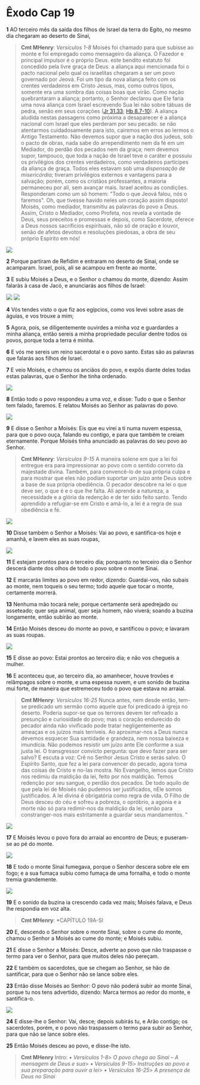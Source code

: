 # Êxodo Cap 19

**1** 	AO terceiro mês da saída dos filhos de Israel da terra do Egito, no mesmo dia chegaram ao deserto de Sinai,

> **Cmt MHenry**: *Versículos 1-8* Moisés foi chamado para que subisse ao monte e foi empregado como mensageiro da aliança. O Fazedor e principal impulsor é o próprio Deus. este bendito estatuto foi concedido pela livre graça de Deus. a aliança aqui mencionada foi o pacto nacional pelo qual os israelitas chegaram a ser um povo governado por Jeová. Foi um tipo da nova aliança feito com os crentes verdadeiros em Cristo Jesus, mas, como outros tipos, somente era uma sombra das coisas boas que virão. Como nação quebrantaram a aliança; portanto, o Senhor declarou que Ele faria uma nova aliança com Israel escrevendo Sua lei não sobre tábuas de pedra, senão em seus corações ([Jr 31.33](../24A-Jr/31.md#33); [Hb 8.7-10](../58N-Hb/08.md#7)). A aliança aludida nestas passagens como próxima a desaparecer é a aliança nacional com Israel que eles perderam por seu pecado. se não atentarmos cuidadosamente para isto, cairemos em erros ao lermos o Antigo Testamento. Não devemos supor que a nação dos judeus, sob o pacto de obras, nada sabe do arrependimento nem da fé em um Mediador, do perdão dos pecados nem da graça; nem devemos supor, tampouco, que toda a nação de Israel teve o caráter e possuiu os privilégios dos crentes verdadeiros, como verdadeiros partícipes da aliança de graça. Todos eles estavam sob uma *dispensação de misericórdia*; tiveram privilégios externos e vantagens para a salvação; porém, como os cristãos professantes, a maioria permaneceu por ali, sem avançar mais. Israel aceitou as condições. Responderam como um só homem: "Todo o que Jeová falou, nós o faremos". Oh, que tivesse havido neles um coração assim disposto! Moisés, como mediador, transmitiu as palavras do povo a Deus. Assim, Cristo o Mediador, como Profeta, nos revela a vontade de Deus, seus preceitos e promessas e depois, como Sacerdote, oferece a Deus nossos sacrifícios espirituais, não só de oração e louvor, senão de afetos devotos e resoluções piedosas, a obra de seu próprio Espírito em nós!

![](../Images/SweetPublishing/2-19-1.jpg) 

**2** 	Porque partiram de Refidim e entraram no deserto de Sinai, onde se acamparam. Israel, pois, ali se acampou em frente ao monte.

**3** 	E subiu Moisés a Deus, e o Senhor o chamou do monte, dizendo: Assim falarás à casa de Jacó, e anunciarás aos filhos de Israel:

![](../Images/SweetPublishing/2-19-2.jpg) ![](../Images/SweetPublishing/2-19-3.jpg) 

**4** 	Vós tendes visto o que fiz aos egípcios, como vos levei sobre asas de águias, e vos trouxe a mim;

**5** 	Agora, pois, se diligentemente ouvirdes a minha voz e guardardes a minha aliança, então sereis a minha propriedade peculiar dentre todos os povos, porque toda a terra é minha.

**6** 	E vós me sereis um reino sacerdotal e o povo santo. Estas são as palavras que falarás aos filhos de Israel.

**7** 	E veio Moisés, e chamou os anciãos do povo, e expôs diante deles todas estas palavras, que o Senhor lhe tinha ordenado.

![](../Images/SweetPublishing/2-19-4.jpg) 

**8** 	Então todo o povo respondeu a uma voz, e disse: Tudo o que o Senhor tem falado, faremos. E relatou Moisés ao Senhor as palavras do povo.

![](../Images/SweetPublishing/2-19-5.jpg) 

**9** 	E disse o Senhor a Moisés: Eis que eu virei a ti numa nuvem espessa, para que o povo ouça, falando eu contigo, e para que também te creiam eternamente. Porque Moisés tinha anunciado as palavras do seu povo ao Senhor.

> **Cmt MHenry**: *Versículos 9-15* A maneira solene em que a lei foi entregue era para impressionar ao povo com o sentido correto da majestade divina. Também, para convencê-lo de sua própria culpa e para mostrar que eles não podiam suportar um juízo ante Deus sobre a base de sua própria obediência. O pecador descobre na lei o que deve ser, o que é e o que lhe falta. Ali aprende a natureza, a necessidade e a glória da redenção e de ter sido feito santo. Tendo aprendido a refugiar-se em Cristo e amá-lo, a lei é a regra de sua obediência e fé.

![](../Images/SweetPublishing/2-19-6.jpg) 

**10** 	Disse também o Senhor a Moisés: Vai ao povo, e santifica-os hoje e amanhã, e lavem eles as suas roupas,

![](../Images/SweetPublishing/2-19-7.jpg) 

**11** 	E estejam prontos para o terceiro dia; porquanto no terceiro dia o Senhor descerá diante dos olhos de todo o povo sobre o monte Sinai.

**12** 	E marcarás limites ao povo em redor, dizendo: Guardai-vos, não subais ao monte, nem toqueis o seu termo; todo aquele que tocar o monte, certamente morrerá.

**13** 	Nenhuma mão tocará nele; porque certamente será apedrejado ou asseteado; quer seja animal, quer seja homem, não viverá; soando a buzina longamente, então subirão ao monte.

**14** 	Então Moisés desceu do monte ao povo, e santificou o povo; e lavaram as suas roupas.

![](../Images/SweetPublishing/2-19-8.jpg) 

**15** 	E disse ao povo: Estai prontos ao terceiro dia; e não vos chegueis a mulher.

**16** 	E aconteceu que, ao terceiro dia, ao amanhecer, houve trovões e relâmpagos sobre o monte, e uma espessa nuvem, e um sonido de buzina mui forte, de maneira que estremeceu todo o povo que estava no arraial.

> **Cmt MHenry**: *Versículos 16-25* Nunca antes, nem desde então, tem-se predicado um sermão como aquele que foi predicado à igreja no deserto. Poderia supor-se que os terrores devem ter refreado a presunção e curiosidade do povo; mas o coração endurecido do pecador ainda não vivificado pode tratar negligentemente as ameaças e os juízos mais terríveis. Ao aproximar-nos a Deus nunca devemos esquecer Sua santidade e grandeza, nem nossa baixeza e imundícia. Não podemos resistir um juízo ante Ele conforme a sua justa lei. O transgressor convicto pergunta: que devo fazer para ser salvo? E escuta a voz: Crê no Senhor Jesus Cristo e serás salvo. O Espírito Santo, que fez a lei para convencer do pecado, agora toma das coisas de Cristo e no-las mostra. No Evangelho, lemos que Cristo nos redimiu da maldição da lei, feito por nós maldição. Temos redenção por seu sangue, o perdão dos pecados. De todo aquilo de que pela lei de Moisés não pudemos ser justificados, nEle somos justificados. A lei divina é obrigatória como regra de vida. O Filho de Deus desceu do céu e sofreu a pobreza, o opróbrio, a agonia e a morte não só para redimir-nos da maldição da lei, senão para constranger-nos mais estritamente a guardar seus mandamentos. "

![](../Images/SweetPublishing/2-19-9.jpg) 

**17** 	E Moisés levou o povo fora do arraial ao encontro de Deus; e puseram-se ao pé do monte.

![](../Images/SweetPublishing/2-19-10.jpg) 

**18** 	E todo o monte Sinai fumegava, porque o Senhor descera sobre ele em fogo; e a sua fumaça subiu como fumaça de uma fornalha, e todo o monte tremia grandemente.

![](../Images/SweetPublishing/2-19-12.jpg) 

**19** 	E o sonido da buzina ia crescendo cada vez mais; Moisés falava, e Deus lhe respondia em voz alta.

> **Cmt MHenry**: *CAPÍTULO 19A-Sl

**20** 	E, descendo o Senhor sobre o monte Sinai, sobre o cume do monte, chamou o Senhor a Moisés ao cume do monte; e Moisés subiu.

**21** 	E disse o Senhor a Moisés: Desce, adverte ao povo que não traspasse o termo para ver o Senhor, para que muitos deles não pereçam.

**22** 	E também os sacerdotes, que se chegam ao Senhor, se hão de santificar, para que o Senhor não se lance sobre eles.

**23** 	Então disse Moisés ao Senhor: O povo não poderá subir ao monte Sinai, porque tu nos tens advertido, dizendo: Marca termos ao redor do monte, e santifica-o.

![](../Images/SweetPublishing/2-19-11.jpg) 

**24** 	E disse-lhe o Senhor: Vai, desce; depois subirás tu, e Arão contigo; os sacerdotes, porém, e o povo não traspassem o termo para subir ao Senhor, para que não se lance sobre eles.

**25** 	Então Moisés desceu ao povo, e disse-lhe isto.


> **Cmt MHenry** Intro: *• Versículos 1-8*> *O povo chega ao Sinai – A mensagem de Deus e sua*> *• Versículos 9-15*> *Instruções ao povo e sua preparação para ouvir a lei*> *• Versículos 16-25*> *A presença de Deus no Sinai*